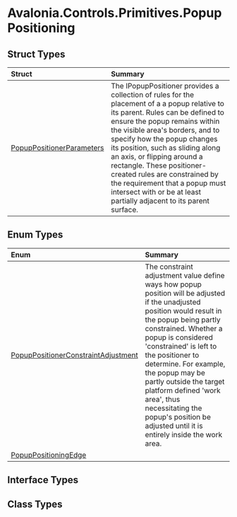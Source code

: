 # Avalonia.Controls.Primitives.PopupPositioning

## Struct Types <a id="StructTypes"></a>

| Struct | Summary |
| :--- | :--- |
| [PopupPositionerParameters](http://reference.avaloniaui.net/api/Avalonia.Controls.Primitives.PopupPositioning/PopupPositionerParameters) | The IPopupPositioner provides a collection of rules for the placement of a a popup relative to its parent. Rules can be defined to ensure the popup remains within the visible area's borders, and to specify how the popup changes its position, such as sliding along an axis, or flipping around a rectangle. These positioner-created rules are constrained by the requirement that a popup must intersect with or be at least partially adjacent to its parent surface. |

## Enum Types <a id="EnumTypes"></a>

| Enum | Summary |
| :--- | :--- |
| [PopupPositionerConstraintAdjustment](http://reference.avaloniaui.net/api/Avalonia.Controls.Primitives.PopupPositioning/PopupPositionerConstraintAdjustment) | The constraint adjustment value define ways how popup position will be adjusted if the unadjusted position would result in the popup being partly constrained. Whether a popup is considered 'constrained' is left to the positioner to determine. For example, the popup may be partly outside the target platform defined 'work area', thus necessitating the popup's position be adjusted until it is entirely inside the work area. |
| [PopupPositioningEdge](http://reference.avaloniaui.net/api/Avalonia.Controls.Primitives.PopupPositioning/PopupPositioningEdge) |  |

## Interface Types <a id="InterfaceTypes"></a>

## Class Types <a id="ClassTypes"></a>

